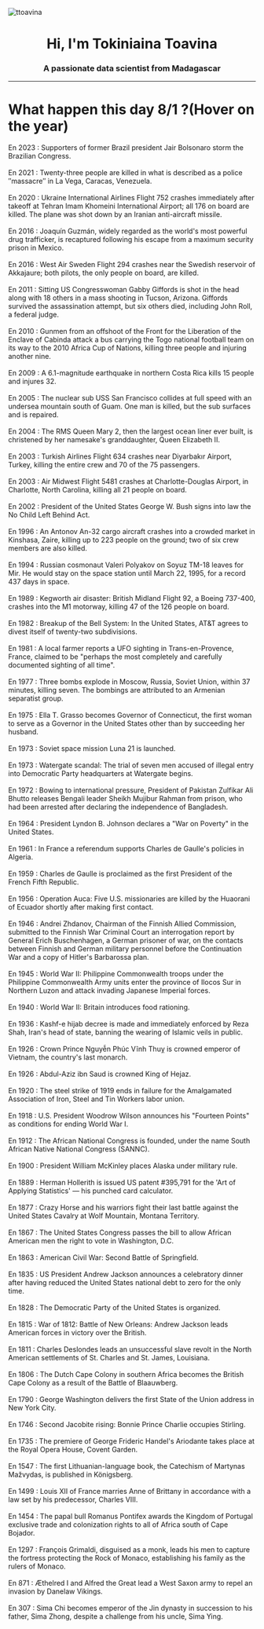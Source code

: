 
<p align="left"> <img src="https://komarev.com/ghpvc/?username=ttoavina&label=Profile%20views&color=0e75b6&style=flat" alt="ttoavina" /> </p>
<h1 align="center">Hi, I'm Tokiniaina Toavina</h1>
<h3 align="center">A passionate data scientist from Madagascar</h3>
    
<hr/>
<h1> What happen this day 8/1 ?(Hover on the year)</h1>

En 2023 : Supporters of former Brazil president Jair Bolsonaro storm the Brazilian Congress.
<br/><br/>
En 2021 : Twenty-three people are killed in what is described as a police ″massacre″ in La Vega, Caracas, Venezuela.
<br/><br/>
En 2020 : Ukraine International Airlines Flight 752 crashes immediately after takeoff at Tehran Imam Khomeini International Airport; all 176 on board are killed. The plane was shot down by an Iranian anti-aircraft missile.
<br/><br/>
En 2016 : Joaquín Guzmán, widely regarded as the world's most powerful drug trafficker, is recaptured following his escape from a maximum security prison in Mexico.
<br/><br/>
En 2016 : West Air Sweden Flight 294 crashes near the Swedish reservoir of Akkajaure; both pilots, the only people on board, are killed.
<br/><br/>
En 2011 : Sitting US Congresswoman Gabby Giffords is shot in the head along with 18 others in a mass shooting in Tucson, Arizona. Giffords survived the assassination attempt, but six others died, including John Roll, a federal judge.
<br/><br/>
En 2010 : Gunmen from an offshoot of the Front for the Liberation of the Enclave of Cabinda attack a bus carrying the Togo national football team on its way to the 2010 Africa Cup of Nations, killing three people and injuring another nine.
<br/><br/>
En 2009 : A 6.1-magnitude earthquake in northern Costa Rica kills 15 people and injures 32.
<br/><br/>
En 2005 : The nuclear sub USS San Francisco collides at full speed with an undersea mountain south of Guam. One man is killed, but the sub surfaces and is repaired.
<br/><br/>
En 2004 : The RMS Queen Mary 2, then the largest ocean liner ever built, is christened by her namesake's granddaughter, Queen Elizabeth II.
<br/><br/>
En 2003 : Turkish Airlines Flight 634 crashes near Diyarbakır Airport, Turkey, killing the entire crew and 70 of the 75 passengers.
<br/><br/>
En 2003 : Air Midwest Flight 5481 crashes at Charlotte-Douglas Airport, in Charlotte, North Carolina, killing all 21 people on board.
<br/><br/>
En 2002 : President of the United States George W. Bush signs into law the No Child Left Behind Act.
<br/><br/>
En 1996 : An Antonov An-32 cargo aircraft crashes into a crowded market in Kinshasa, Zaire, killing up to 223 people on the ground; two of six crew members are also killed.
<br/><br/>
En 1994 : Russian cosmonaut Valeri Polyakov on Soyuz TM-18 leaves for Mir. He would stay on the space station until March 22, 1995, for a record 437 days in space.
<br/><br/>
En 1989 : Kegworth air disaster: British Midland Flight 92, a Boeing 737-400, crashes into the M1 motorway, killing 47 of the 126 people on board.
<br/><br/>
En 1982 : Breakup of the Bell System: In the United States, AT&T agrees to divest itself of twenty-two subdivisions.
<br/><br/>
En 1981 : A local farmer reports a UFO sighting in Trans-en-Provence, France, claimed to be "perhaps the most completely and carefully documented sighting of all time".
<br/><br/>
En 1977 : Three bombs explode in Moscow, Russia, Soviet Union, within 37 minutes, killing seven. The bombings are attributed to an Armenian separatist group.
<br/><br/>
En 1975 : Ella T. Grasso becomes Governor of Connecticut, the first woman to serve as a Governor in the United States other than by succeeding her husband.
<br/><br/>
En 1973 : Soviet space mission Luna 21 is launched.
<br/><br/>
En 1973 : Watergate scandal: The trial of seven men accused of illegal entry into Democratic Party headquarters at Watergate begins.
<br/><br/>
En 1972 : Bowing to international pressure, President of Pakistan Zulfikar Ali Bhutto releases Bengali leader Sheikh Mujibur Rahman from prison, who had been arrested after declaring the independence of Bangladesh.
<br/><br/>
En 1964 : President Lyndon B. Johnson declares a "War on Poverty" in the United States.
<br/><br/>
En 1961 : In France a referendum supports Charles de Gaulle's policies in Algeria.
<br/><br/>
En 1959 : Charles de Gaulle is proclaimed as the first President of the French Fifth Republic.
<br/><br/>
En 1956 : Operation Auca: Five U.S. missionaries are killed by the Huaorani of Ecuador shortly after making first contact.
<br/><br/>
En 1946 : Andrei Zhdanov, Chairman of the Finnish Allied Commission, submitted to the Finnish War Criminal Court an interrogation report by General Erich Buschenhagen, a German prisoner of war, on the contacts between Finnish and German military personnel before the Continuation War and a copy of Hitler's Barbarossa plan.
<br/><br/>
En 1945 : World War II: Philippine Commonwealth troops under the Philippine Commonwealth Army units enter the province of Ilocos Sur in Northern Luzon and attack invading Japanese Imperial forces.
<br/><br/>
En 1940 : World War II: Britain introduces food rationing.
<br/><br/>
En 1936 : Kashf-e hijab decree is made and immediately enforced by Reza Shah, Iran's head of state, banning the wearing of Islamic veils in public.
<br/><br/>
En 1926 : Crown Prince Nguyễn Phúc Vĩnh Thuỵ is crowned emperor of Vietnam, the country's last monarch.
<br/><br/>
En 1926 : Abdul-Aziz ibn Saud is crowned King of Hejaz.
<br/><br/>
En 1920 : The steel strike of 1919 ends in failure for the Amalgamated Association of Iron, Steel and Tin Workers labor union.
<br/><br/>
En 1918 : U.S. President Woodrow Wilson announces his "Fourteen Points" as conditions for ending World War I.
<br/><br/>
En 1912 : The African National Congress is founded, under the name South African Native National Congress (SANNC).
<br/><br/>
En 1900 : President William McKinley  places Alaska under military rule.
<br/><br/>
En 1889 : Herman Hollerith is issued US patent #395,791 for the 'Art of Applying Statistics' — his punched card calculator.
<br/><br/>
En 1877 : Crazy Horse and his warriors fight their last battle against the United States Cavalry at Wolf Mountain, Montana Territory.
<br/><br/>
En 1867 : The United States Congress passes the bill to allow African American men the right to vote in Washington, D.C.
<br/><br/>
En 1863 : American Civil War: Second Battle of Springfield.
<br/><br/>
En 1835 : US President Andrew Jackson announces a celebratory dinner after having reduced the United States national debt to zero for the only time.
<br/><br/>
En 1828 : The Democratic Party of the United States is organized.
<br/><br/>
En 1815 : War of 1812: Battle of New Orleans: Andrew Jackson leads American forces in victory over the British.
<br/><br/>
En 1811 : Charles Deslondes leads an unsuccessful slave revolt in the North American settlements of St. Charles and St. James, Louisiana.
<br/><br/>
En 1806 : The Dutch Cape Colony in southern Africa becomes the British Cape Colony as a result of the Battle of Blaauwberg.
<br/><br/>
En 1790 : George Washington delivers the first State of the Union address in New York City.
<br/><br/>
En 1746 : Second Jacobite rising: Bonnie Prince Charlie occupies Stirling.
<br/><br/>
En 1735 : The premiere of George Frideric Handel's Ariodante takes place at the Royal Opera House, Covent Garden.
<br/><br/>
En 1547 : The first Lithuanian-language book, the Catechism of Martynas Mažvydas, is published in Königsberg.
<br/><br/>
En 1499 : Louis XII of France marries Anne of Brittany in accordance with a law set by his predecessor, Charles VIII.
<br/><br/>
En 1454 : The papal bull Romanus Pontifex awards the Kingdom of Portugal exclusive trade and colonization rights to all of Africa south of Cape Bojador.
<br/><br/>
En 1297 : François Grimaldi, disguised as a monk, leads his men to capture the fortress protecting the Rock of Monaco, establishing his family as the rulers of Monaco.
<br/><br/>
En 871 : Æthelred I and Alfred the Great lead a West Saxon army to repel an invasion by Danelaw Vikings.
<br/><br/>
En 307 : Sima Chi becomes emperor of the Jin dynasty in succession to his father, Sima Zhong, despite a challenge from his uncle, Sima Ying.
<br/><br/>
